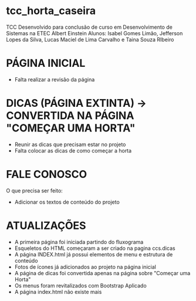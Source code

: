 # tcc_horta_caseira
TCC Desenvolvido para conclusão de curso em Desenvolvimento de Sistemas na ETEC Albert Einstein
Alunos: Isabel Gomes Limão, Jefferson Lopes da Silva, Lucas Maciel de Lima Carvalho e Taina Souza RIbeiro

# PÁGINA INICIAL
- Falta realizar a revisão da página
# DICAS (PÁGINA EXTINTA) -> CONVERTIDA NA PÁGINA "COMEÇAR UMA HORTA"
- Reunir as dicas que precisam estar no projeto
- Falta colocar as dicas de como começar a horta

# FALE CONOSCO
 O que precisa ser feito:
- Adicionar os textos de conteúdo do projeto

# ATUALIZAÇÕES
- A primeira página foi iniciada partindo do fluxograma
- Esqueletos do HTML começaram a ser criado na pagina ccs.dicas
- A página INDEX.html já possui elementos de menu e estrutura de conteúdo
- Fotos de ícones já adicionados ao projeto na página inicial
- A página de dicas foi convertida apenas na página sobre "Começar uma Horta"
- Os menus foram revitalizados com Bootstrap Aplicado
- A página index.html não existe mais

